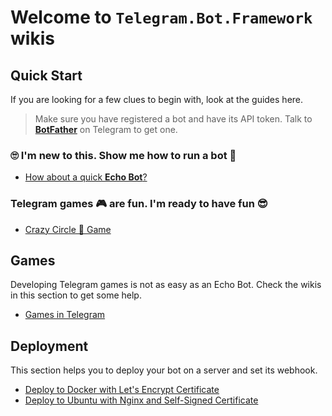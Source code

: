 # Welcome to `Telegram.Bot.Framework` wikis

## Quick Start

If you are looking for a few clues to begin with, look at the guides here.

> Make sure you have registered a bot and have its API token. Talk to **[BotFather](http://t.me/botfather)** on Telegram to get one.

### 🙄 I'm new to this. Show me how to run a bot 🤖

- [How about a quick **Echo Bot**?](./quick-start/echo-bot.md)

### Telegram games 🎮 are fun. I'm ready to have fun 😎

- [Crazy Circle 🔴 Game](./quick-start/crazy-circle-game.md)

## Games

Developing Telegram games is not as easy as an Echo Bot. Check the wikis in this section to
get some help.

- [Games in Telegram](./games/games-in-telegram.md)

## Deployment

This section helps you to deploy your bot on a server and set its webhook.

- [Deploy to Docker with Let's Encrypt Certificate](./deployment/docker-letsencrypt.md)
- [Deploy to Ubuntu with Nginx and Self-Signed Certificate](./deployment/ubuntu-nginx-selfsigned.md)
